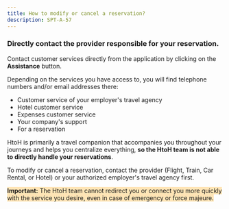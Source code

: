 ```yaml
---
title: How to modify or cancel a reservation?
description: SPT-A-57
---
```


### Directly contact the provider responsible for your reservation.

Contact customer services directly from the application by clicking on the **Assistance** button.

Depending on the services you have access to, you will find telephone numbers and/or email addresses there:

* Customer service of your employer's travel agency
* Hotel customer service
* Expenses customer service
* Your company's support
* For a reservation

HtoH is primarily a travel companion that accompanies you throughout your journeys and helps you centralize everything, **so the HtoH team is not able to directly handle your reservations**.

To modify or cancel a reservation, contact the provider (Flight, Train, Car Rental, or Hotel) or your authorized employer's travel agency first.

<span style="background-color:moccasin;">**Important:**</span><span style="background-color:moccasin;"> The HtoH team cannot redirect you or connect you more quickly with the service you desire, even in case of emergency or force majeure.</span>